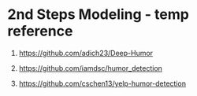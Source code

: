 # 2nd Steps Modeling - temp reference

1. https://github.com/adich23/Deep-Humor

2. https://github.com/iamdsc/humor_detection

3. https://github.com/cschen13/yelp-humor-detection






